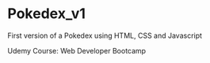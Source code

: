 # Pokedex_v1
First version of a Pokedex using HTML, CSS and Javascript

Udemy Course: Web Developer Bootcamp
